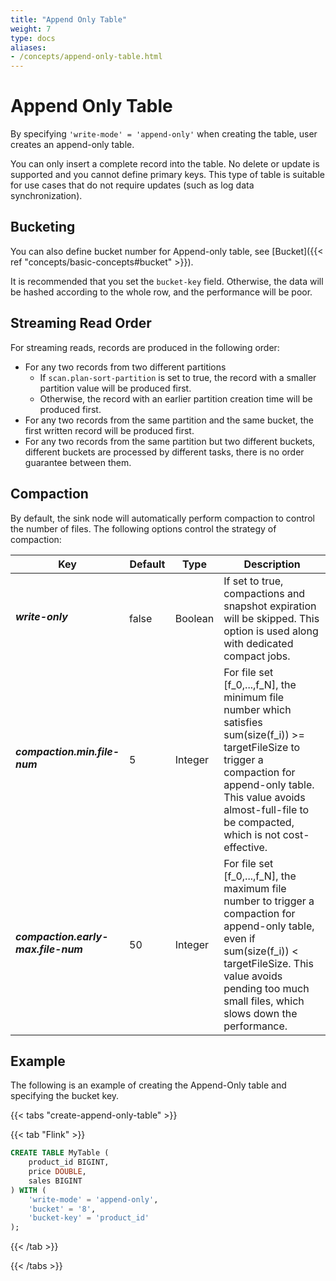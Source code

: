 ```yaml
---
title: "Append Only Table"
weight: 7
type: docs
aliases:
- /concepts/append-only-table.html
---
```

<!--
Licensed to the Apache Software Foundation (ASF) under one
or more contributor license agreements.  See the NOTICE file
distributed with this work for additional information
regarding copyright ownership.  The ASF licenses this file
to you under the Apache License, Version 2.0 (the
"License"); you may not use this file except in compliance
with the License.  You may obtain a copy of the License at

  http://www.apache.org/licenses/LICENSE-2.0

Unless required by applicable law or agreed to in writing,
software distributed under the License is distributed on an
"AS IS" BASIS, WITHOUT WARRANTIES OR CONDITIONS OF ANY
KIND, either express or implied.  See the License for the
specific language governing permissions and limitations
under the License.
-->

# Append Only Table

By specifying `'write-mode' = 'append-only'` when creating the table, user creates an append-only table.

You can only insert a complete record into the table. No delete or update is supported and you cannot define primary keys.
This type of table is suitable for use cases that do not require updates (such as log data synchronization).

## Bucketing

You can also define bucket number for Append-only table, see [Bucket]({{< ref "concepts/basic-concepts#bucket" >}}).

It is recommended that you set the `bucket-key` field. Otherwise, the data will be hashed according to the whole row,
and the performance will be poor.

## Streaming Read Order

For streaming reads, records are produced in the following order:

* For any two records from two different partitions
  * If `scan.plan-sort-partition` is set to true, the record with a smaller partition value will be produced first.
  * Otherwise, the record with an earlier partition creation time will be produced first.
* For any two records from the same partition and the same bucket, the first written record will be produced first.
* For any two records from the same partition but two different buckets, different buckets are processed by different tasks, there is no order guarantee between them.

## Compaction

By default, the sink node will automatically perform compaction to control the number of files. The following options
control the strategy of compaction:

<table class="configuration table table-bordered">
    <thead>
        <tr>
            <th class="text-left" style="width: 20%">Key</th>
            <th class="text-left" style="width: 15%">Default</th>
            <th class="text-left" style="width: 10%">Type</th>
            <th class="text-left" style="width: 55%">Description</th>
        </tr>
    </thead>
    <tbody>
        <tr>
            <td><h5>write-only</h5></td>
            <td style="word-wrap: break-word;">false</td>
            <td>Boolean</td>
            <td>If set to true, compactions and snapshot expiration will be skipped. This option is used along with dedicated compact jobs.</td>
        </tr>
        <tr>
            <td><h5>compaction.min.file-num</h5></td>
            <td style="word-wrap: break-word;">5</td>
            <td>Integer</td>
            <td>For file set [f_0,...,f_N], the minimum file number which satisfies sum(size(f_i)) &gt;= targetFileSize to trigger a compaction for append-only table. This value avoids almost-full-file to be compacted, which is not cost-effective.</td>
        </tr>
        <tr>
            <td><h5>compaction.early-max.file-num</h5></td>
            <td style="word-wrap: break-word;">50</td>
            <td>Integer</td>
            <td>For file set [f_0,...,f_N], the maximum file number to trigger a compaction for append-only table, even if sum(size(f_i)) &lt; targetFileSize. This value avoids pending too much small files, which slows down the performance.</td>
        </tr>
    </tbody>
</table>

## Example

The following is an example of creating the Append-Only table and specifying the bucket key.

{{< tabs "create-append-only-table" >}}

{{< tab "Flink" >}}

```sql
CREATE TABLE MyTable (
    product_id BIGINT,
    price DOUBLE,
    sales BIGINT
) WITH (
    'write-mode' = 'append-only',
    'bucket' = '8',
    'bucket-key' = 'product_id'
);
```

{{< /tab >}}

{{< /tabs >}}